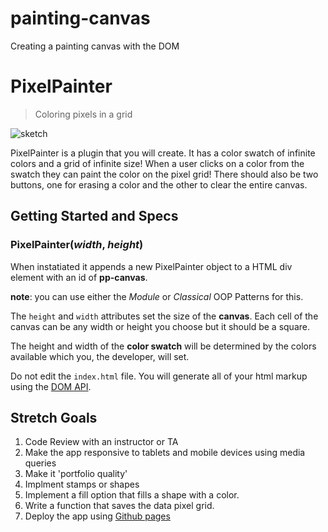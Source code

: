 # painting-canvas
Creating a painting canvas with the DOM

PixelPainter
============

> Coloring pixels in a grid

![sketch](http://i.imgur.com/6kLmYWp.png)

PixelPainter is a plugin that you will create. It has a color swatch of infinite colors and a grid of infinite size! When a user clicks on a color from the swatch they can paint the color on the pixel grid! There should also be two buttons, one for erasing a color and the other to clear the entire canvas.

## Getting Started and Specs

### PixelPainter(_width_, _height_)
When instatiated it appends a new PixelPainter object to a HTML div element with an id of **pp-canvas**.

**note**: you can use either the _Module_ or _Classical_ OOP Patterns for this.

The `height` and `width` attributes set the size of the **canvas**. Each cell of the canvas can be any width or height you choose but it should be a square.

The height and width of the **color swatch** will be determined by the colors available which you, the developer, will set.

Do not edit the `index.html` file. You will generate all of your html markup using the [DOM API](https://slides.com/joecarlson/dom-dom-dom-dom).

## Stretch Goals
1. Code Review with an instructor or TA
2. Make the app responsive to tablets and mobile devices using media queries
3. Make it 'portfolio quality'
4. Implment stamps or shapes
5. Implement a fill option that fills a shape with a color.
5. Write a function that saves the data pixel grid.
6. Deploy the app using [Github pages](https://help.github.com/articles/creating-project-pages-manually/)
